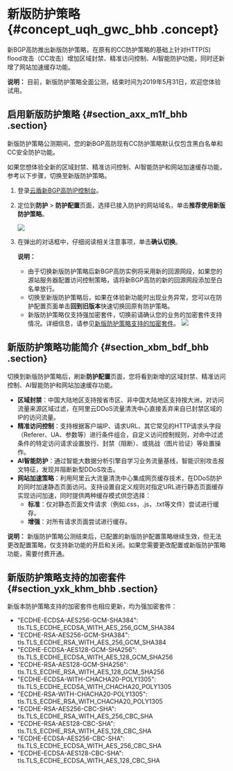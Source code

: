 # 新版防护策略 {#concept_uqh_gwc_bhb .concept}

新BGP高防推出新版防护策略，在原有的CC防护策略的基础上针对HTTP\(S\) flood攻击（CC攻击）增加区域封禁、精准访问控制、AI智能防护功能，同时还新增了网站加速缓存功能。

**说明：** 目前，新版防护策略全面公测，结束时间为2019年5月31日，欢迎您体验试用。

## 启用新版防护策略 {#section_axx_m1f_bhb .section}

新版防护策略公测期间，您的新BGP高防现有CC防护策略默认仅包含黑白名单和CC安全防护功能。

如果您想体验全新的区域封禁、精准访问控制、AI智能防护和网站加速缓存功能，参考以下步骤，切换至新版防护策略。

1.  登录[云盾新BGP高防IP控制台](https://yundun.console.aliyun.com/?p=ddoscoo&__consolePageCode=ddoscoo)。
2.  定位到**防护** \> **防护配置**页面，选择已接入防护的网站域名，单击**推荐使用新版防护策略**。

    ![](http://static-aliyun-doc.oss-cn-hangzhou.aliyuncs.com/assets/img/136273/155239808940476_zh-CN.png)

3.  在弹出的对话框中，仔细阅读相关注意事项，单击**确认切换**。

    **说明：** 

    -   由于切换新版防护策略后新BGP高防实例将采用新的回源网段，如果您的源站服务器配置访问控制策略，请将新BGP高防的新的回源网段添加至白名单放行。
    -   切换至新版防护策略后，如果在体验新功能时出现业务异常，您可以在防护配置页面单击**回到旧版本**快速切换回原有防护策略。
    -   新版防护策略仅支持强加密套件，切换前请确认您的业务的加密套件支持情况。详细信息，请参见[新版防护策略支持的加密套件](#section_yxk_khm_bhb)。
    ![](http://static-aliyun-doc.oss-cn-hangzhou.aliyuncs.com/assets/img/136273/155239808940477_zh-CN.png)


## 新版防护策略功能简介 {#section_xbm_bdf_bhb .section}

切换到新版防护策略后，刷新**防护配置**页面，您将看到新增的区域封禁、精准访问控制、AI智能防护和网站加速缓存功能。

-   **区域封禁**：中国大陆地区支持按省市区、非中国大陆地区支持按大洲，对访问流量来源区域过滤，在阿里云DDoS流量清洗中心直接丢弃来自已封禁区域的IP的访问流量。
-   **精准访问控制**：支持根据客户端IP、请求URL、其它常见的HTTP请求头字段（Referer、UA、参数等）进行条件组合，自定义访问控制规则，对命中过滤条件的特定访问请求设置放行、封禁（阻断）、或挑战（图片验证）等处置操作。
-   **AI智能防护**：通过智能大数据分析引擎自学习业务流量基线，智能识别攻击报文特征，发现并阻断新型DDoS攻击。
-   **网站加速策略**：利用阿里云大流量清洗中心集成网页缓存技术，在DDoS防护的同时加速静态页面访问。支持设置自定义规则对指定URL进行静态页面缓存实现访问加速，同时提供两种缓存模式供您选择：
    -   **标准**：仅对静态页面文件请求（例如.css，.js，.txt等文件）尝试进行缓存。
    -   **增强**：对所有请求页面尝试进行缓存。

**说明：** 新版防护策略公测结束后，已配置的新版防护配置策略继续生效，但无法更改配置策略，仅支持新功能的开启和关闭。如果您需要更改配置或新版防护策略功能，需要付费开通。

## 新版防护策略支持的加密套件 {#section_yxk_khm_bhb .section}

新版本防护策略支持的加密套件也相应更新，均为强加密套件：

-   "ECDHE-ECDSA-AES256-GCM-SHA384": tls.TLS\_ECDHE\_ECDSA\_WITH\_AES\_256\_GCM\_SHA384
-   "ECDHE-RSA-AES256-GCM-SHA384": tls.TLS\_ECDHE\_RSA\_WITH\_AES\_256\_GCM\_SHA384
-   "ECDHE-ECDSA-AES128-GCM-SHA256": tls.TLS\_ECDHE\_ECDSA\_WITH\_AES\_128\_GCM\_SHA256
-   "ECDHE-RSA-AES128-GCM-SHA256": tls.TLS\_ECDHE\_RSA\_WITH\_AES\_128\_GCM\_SHA256
-   "ECDHE-ECDSA-WITH-CHACHA20-POLY1305": tls.TLS\_ECDHE\_ECDSA\_WITH\_CHACHA20\_POLY1305
-   "ECDHE-RSA-WITH-CHACHA20-POLY1305": tls.TLS\_ECDHE\_RSA\_WITH\_CHACHA20\_POLY1305
-   "ECDHE-RSA-AES256-CBC-SHA": tls.TLS\_ECDHE\_RSA\_WITH\_AES\_256\_CBC\_SHA
-   "ECDHE-RSA-AES128-CBC-SHA": tls.TLS\_ECDHE\_RSA\_WITH\_AES\_128\_CBC\_SHA
-   "ECDHE-ECDSA-AES256-CBC-SHA": tls.TLS\_ECDHE\_ECDSA\_WITH\_AES\_256\_CBC\_SHA
-   "ECDHE-ECDSA-AES128-CBC-SHA": tls.TLS\_ECDHE\_ECDSA\_WITH\_AES\_128\_CBC\_SHA

